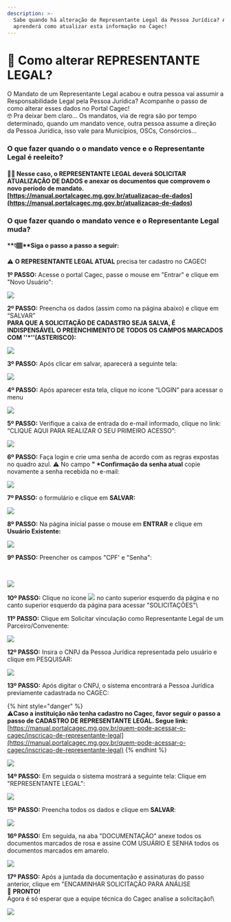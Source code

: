 ```yaml
---
description: >-
  Sabe quando há alteração de Representante Legal da Pessoa Jurídica? Aqui você
  aprenderá como atualizar esta informação no Cagec!
---
```


# 📝 Como alterar REPRESENTANTE LEGAL?

&#x20;O Mandato de um Representante Legal acabou e outra pessoa vai assumir a Responsabilidade Legal pela Pessoa Jurídica? Acompanhe o passo de como alterar esses dados no Portal Cagec!\
🤓 Pra deixar bem claro...  Os mandatos, via de regra são por tempo determinado, quando um mandato vence, outra pessoa assume a direção da Pessoa Jurídica, isso vale para Municípios, OSCs, Consórcios...

### **O que fazer quando o o mandato vence e o Representante Legal é reeleito?**

#### 👍🏽 Nesse caso, o REPRESENTANTE LEGAL  deverá SOLICITAR ATUALIZAÇÃO DE DADOS e anexar os documentos que comprovem o novo período de mandato. [https://manual.portalcagec.mg.gov.br/atualizacao-de-dados](https://manual.portalcagec.mg.gov.br/atualizacao-de-dados)

### O que fazer quando o mandato vence e o Representante Legal muda?

#### **👇🏽**Siga o passo a passo a seguir:

&#x20;⚠️ **O REPRESENTANTE LEGAL ATUAL** precisa ter cadastro no CAGEC!

**1º PASSO:** Acesse o portal Cagec, passe o mouse em "Entrar" e clique em "Novo Usuário":

![](https://gblobscdn.gitbook.com/assets%2F-Lz3vtvsJLmY9bJtxnM8%2F-MDYwyuyxH57KlHUHbC5%2F-MDYxcmzlDAs8\_EwFaDg%2Fimage%201.png?alt=media\&token=d735f8fd-2c8f-4071-96ab-7e2b58f83aaf)

**2º PASSO:** Preencha os dados (assim como na página abaixo) e clique em “SALVAR”\
**PARA QUE A SOLICITAÇÃO DE CADASTRO SEJA SALVA, É INDISPENSÁVEL O PREENCHIMENTO DE TODOS OS CAMPOS MARCADOS COM ''\*''(ASTERISCO):**

![](https://gblobscdn.gitbook.com/assets%2F-Lz3vtvsJLmY9bJtxnM8%2F-MDYwyuyxH57KlHUHbC5%2F-MDYxySRLLk-1v8aGes1%2Fimage2.png?alt=media\&token=736d0824-5a45-4155-96b9-8ef345570dd8)

&#x20;**3º PASSO:** Após clicar em salvar, aparecerá a seguinte tela:

![](https://gblobscdn.gitbook.com/assets%2F-Lz3vtvsJLmY9bJtxnM8%2F-MDYwyuyxH57KlHUHbC5%2F-MDYyOCQjl2mLouf5Jvz%2Fimage3.png?alt=media\&token=0b1e89b4-5949-4111-b8e2-f71b6cd71c87)

**4º PASSO:** Após aparecer esta tela, clique no ícone “LOGIN” para acessar o menu

![](https://gblobscdn.gitbook.com/assets%2F-Lz3vtvsJLmY9bJtxnM8%2F-Lzx\_oPwFEjlGCK7zSKR%2F-LzxhdYnaLe\_p4T9DAHB%2Fimage.png?alt=media\&token=a193b5a3-42e1-4c46-b63a-d18c837c6d61)

**5º PASSO:** Verifique a caixa de entrada do e-mail informado, clique no link: “CLIQUE AQUI PARA REALIZAR O SEU PRIMEIRO ACESSO”:

![](https://gblobscdn.gitbook.com/assets%2F-Lz3vtvsJLmY9bJtxnM8%2F-Lzx\_oPwFEjlGCK7zSKR%2F-LzxhkUl8cuPreAmCfOA%2Fimage.png?alt=media\&token=471a3ae3-1f54-46a8-8f82-70341c6d81a7)

**6º PASSO:** Faça login e crie uma senha de acordo com as regras expostas no quadro azul. ⚠️ No campo **" \*Confirmação da senha atual** copie novamente a senha recebida no e-mail:

![](https://gblobscdn.gitbook.com/assets%2F-Lz3vtvsJLmY9bJtxnM8%2F-MJxNLTIu1vtdIN1p4-g%2F-MJxNXrU\_W53neNkb7JB%2FCaptura%20de%20Tela%202020-10-18%20a%CC%80s%2017.02.46.png?alt=media\&token=92d0399e-6db9-422a-b58b-7f4d33dea211)

**7º PASSO:** o formulário e clique em **SALVAR:**

![](https://gblobscdn.gitbook.com/assets%2F-Lz3vtvsJLmY9bJtxnM8%2F-MJxNLTIu1vtdIN1p4-g%2F-MJxQbTWv-beUIRAdPir%2FCaptura%20de%20Tela%202020-10-18%20a%CC%80s%2017.35.21.png?alt=media\&token=484f053a-0ea1-4d3f-a1e3-9cd1b6e658cf)

**8º PASSO:** Na página inicial passe o mouse em **ENTRAR** e clique em **Usuário Existente:**

![](https://gblobscdn.gitbook.com/assets%2F-Lz3vtvsJLmY9bJtxnM8%2F-M0Yk4Cu\_dhozF9POy5D%2F-M0Yl98oY2ovBzsv9454%2Fimage.png?alt=media\&token=09beae37-fd08-4745-ba15-8afd9cec237e)

**9º PASSO:** Preencher os campos "CPF' e "Senha":

​

![](https://gblobscdn.gitbook.com/assets%2F-Lz3vtvsJLmY9bJtxnM8%2F-M0Yk4Cu\_dhozF9POy5D%2F-M0YlJcqgGjJaa7yCNG2%2Fimage.png?alt=media\&token=1606c383-a105-4390-9142-17050a946dbf)

**10º PASSO:** Clique no ícone ![](https://firebasestorage.googleapis.com/v0/b/gitbook-28427.appspot.com/o/assets%2F-Lz3vtvsJLmY9bJtxnM8%2F-Lzx\_oPwFEjlGCK7zSKR%2F-Lzxigmhyxh\_PhDJ3CSK%2Fimage.png?alt=media\&token=dd615734-4b20-41b4-9a1f-8e08c00ae4d4) no canto superior esquerdo da página e no canto superior esquerdo da página para acessar "SOLICITAÇÕES"\


**11º PASSO:** Clique em Solicitar vinculação como Representante Legal de um Parceiro/Convenente:

![](<.gitbook/assets/01 alterar representnte Legal  (2).png>)

**12º PASSO:**  Insira o CNPJ da Pessoa Jurídica representada pelo usuário e clique em PESQUISAR:

![](<.gitbook/assets/2 (3).png>)

**13º PASSO:**  Após digitar o CNPJ, o sistema encontrará a Pessoa Jurídica previamente cadastrada no CAGEC:

{% hint style="danger" %}
\
⚠️**Caso a instituição não tenha cadastro no Cagec, favor seguir o passo a passo de CADASTRO DE REPRESENTANTE LEGAL. Segue link:**\
[https://manual.portalcagec.mg.gov.br/quem-pode-acessar-o-cagec/inscricao-de-representante-legal](https://manual.portalcagec.mg.gov.br/quem-pode-acessar-o-cagec/inscricao-de-representante-legal)
{% endhint %}

![](<.gitbook/assets/3 (3).png>)

**14º PASSO:** Em seguida o sistema mostrará a seguinte tela: Clique em \
"REPRESENTANTE LEGAL":

![](<.gitbook/assets/4 (3).png>)

**15º PASSO:** Preencha todos os dados e clique em **SALVAR**:

![](<.gitbook/assets/5 (3).png>)

**16º PASSO:** Em seguida, na aba "DOCUMENTAÇÃO" anexe todos os documentos marcados de rosa e assine COM USUÁRIO E SENHA todos os documentos marcados em amarelo.

![](<.gitbook/assets/7 (2).png>)

**17º PASSO:**  Após a juntada da documentação e assinaturas do passo anterior, clique em "ENCAMINHAR SOLICITAÇÃO PARA ANÁLISE\
🎩 **PRONTO!**\
Agora é só esperar que a equipe técnica do Cagec analise a solicitação!\


![](<.gitbook/assets/8 (2).png>)

